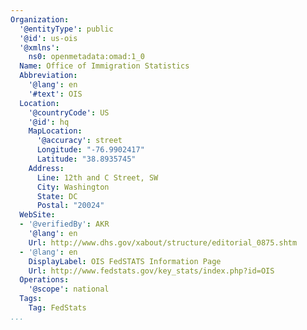 ```yaml
---
Organization:
  '@entityType': public
  '@id': us-ois
  '@xmlns':
    ns0: openmetadata:omad:1_0
  Name: Office of Immigration Statistics
  Abbreviation:
    '@lang': en
    '#text': OIS
  Location:
    '@countryCode': US
    '@id': hq
    MapLocation:
      '@accuracy': street
      Longitude: "-76.9902417"
      Latitude: "38.8935745"
    Address:
      Line: 12th and C Street, SW
      City: Washington
      State: DC
      Postal: "20024"
  WebSite:
  - '@verifiedBy': AKR
    '@lang': en
    Url: http://www.dhs.gov/xabout/structure/editorial_0875.shtm
  - '@lang': en
    DisplayLabel: OIS FedSTATS Information Page
    Url: http://www.fedstats.gov/key_stats/index.php?id=OIS
  Operations:
    '@scope': national
  Tags:
    Tag: FedStats
...
```

